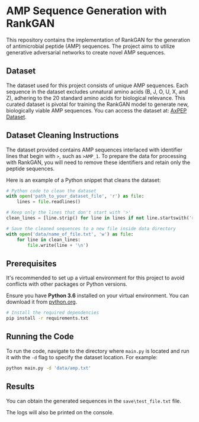# AMP Sequence Generation with RankGAN

This repository contains the implementation of RankGAN for the generation of antimicrobial peptide (AMP) sequences. The project aims to utilize generative adversarial networks to create novel AMP sequences.

## Dataset

The dataset used for this project consists of unique AMP sequences. Each sequence in the dataset excludes unnatural amino acids (B, J, O, U, X, and Z), adhering to the 20 standard amino acids for biological relevance. This curated dataset is pivotal for training the RankGAN model to generate new, biologically viable AMP sequences. You can access the dataset at: [AxPEP Dataset](https://cbbio.online/AxPEP/?action=dataset).


## Dataset Cleaning Instructions

The dataset provided contains AMP sequences interlaced with identifier lines that begin with `>`, such as `>AMP_1`. To prepare the data for processing with RankGAN, you will need to remove these identifiers and retain only the peptide sequences.

Here is an example of a Python snippet that cleans the dataset:

```python
# Python code to clean the dataset
with open('path_to_your_dataset_file', 'r') as file:
    lines = file.readlines()

# Keep only the lines that don't start with '>'
clean_lines = [line.strip() for line in lines if not line.startswith('>')]

# Save the cleaned sequences to a new file inside data directory
with open('data/name_of_file.txt', 'w') as file:
    for line in clean_lines:
        file.write(line + '\n')
```



## Prerequisites

It's recommended to set up a virtual environment for this project to avoid conflicts with other packages or Python versions.

Ensure you have __Python 3.6__ installed on your virtual environment. You can download it from [python.org](https://www.python.org/downloads/release/python-360/).

```bash
# Install the required dependencies
pip install -r requirements.txt
```
## Running the Code

To run the code, navigate to the directory where `main.py` is located and run it with the `-d` flag to specify the dataset location. For example:

```bash
python main.py -d 'data/amp.txt'
```

## Results

You can obtain the generated sequences in the `save\test_file.txt` file.

The logs will also be printed on the console.


